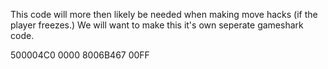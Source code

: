 
This code will more then likely be needed when making move hacks (if the player freezes.) We will want to make this it's own seperate gameshark code.

500004C0 0000
8006B467 00FF